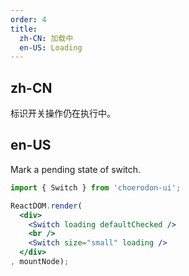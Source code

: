 ```yaml
---
order: 4
title:
  zh-CN: 加载中
  en-US: Loading
---
```


## zh-CN

标识开关操作仍在执行中。

## en-US

Mark a pending state of switch.

````jsx
import { Switch } from 'choerodon-ui';

ReactDOM.render(
  <div>
    <Switch loading defaultChecked />
    <br />
    <Switch size="small" loading />
  </div>
, mountNode);
````
